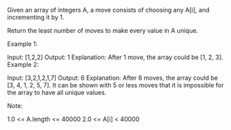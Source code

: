 Given an array of integers A, a move consists of choosing any A[i], and incrementing it by 1.

Return the least number of moves to make every value in A unique.

 

Example 1:

Input: [1,2,2]
Output: 1
Explanation:  After 1 move, the array could be [1, 2, 3].
Example 2:

Input: [3,2,1,2,1,7]
Output: 6
Explanation:  After 6 moves, the array could be [3, 4, 1, 2, 5, 7].
It can be shown with 5 or less moves that it is impossible for the array to have all unique values.
 

Note:

1.0 <= A.length <= 40000
2.0 <= A[i] < 40000